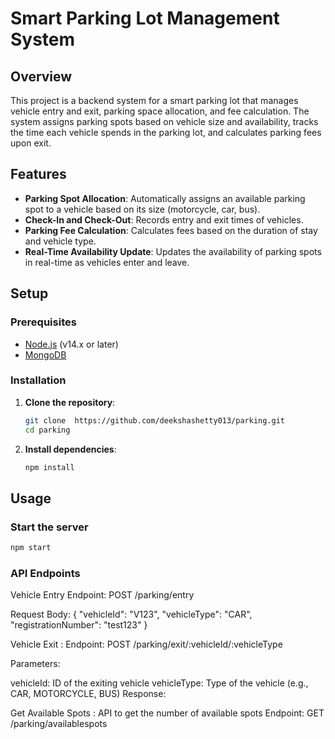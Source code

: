 # Smart Parking Lot Management System

## Overview

This project is a backend system for a smart parking lot that manages vehicle entry and exit, parking space allocation, and fee calculation. The system assigns parking spots based on vehicle size and availability, tracks the time each vehicle spends in the parking lot, and calculates parking fees upon exit.

## Features

- **Parking Spot Allocation**: Automatically assigns an available parking spot to a vehicle based on its size (motorcycle, car, bus).
- **Check-In and Check-Out**: Records entry and exit times of vehicles.
- **Parking Fee Calculation**: Calculates fees based on the duration of stay and vehicle type.
- **Real-Time Availability Update**: Updates the availability of parking spots in real-time as vehicles enter and leave.


## Setup

### Prerequisites

- [Node.js](https://nodejs.org/en/) (v14.x or later)
- [MongoDB](https://www.mongodb.com/)

### Installation

1. **Clone the repository**:
    ```bash
    git clone  https://github.com/deekshashetty013/parking.git
    cd parking
    ```

2. **Install dependencies**:
    ```bash
    npm install
    ```

## Usage

### Start the server

```bash
npm start
```

### API Endpoints
Vehicle Entry 
Endpoint: POST /parking/entry

Request Body:
{
  "vehicleId": "V123",
  "vehicleType": "CAR",
  "registrationNumber": "test123"
}

Vehicle Exit : 
Endpoint: POST /parking/exit/:vehicleId/:vehicleType

Parameters:

vehicleId: ID of the exiting vehicle
vehicleType: Type of the vehicle (e.g., CAR, MOTORCYCLE, BUS)
Response:


Get Available Spots : API to get the number of available spots
Endpoint: GET /parking/availablespots
